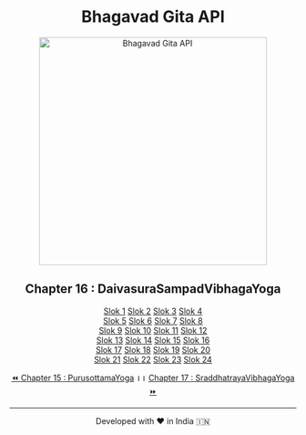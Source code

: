 <center><h1>Bhagavad Gita API</h1>
<img alt="Bhagavad Gita API" src="https://repository-images.githubusercontent.com/314205765/0bb18d80-2b22-11eb-8f6f-ccf20c0c2679" width="400vw"/>
<h2>Chapter 16 : DaivasuraSampadVibhagaYoga</h2>
<p><a href="1">Slok 1</a> <a href="2">Slok 2</a> <a href="3">Slok 3</a> <a href="4">Slok 4</a> <br>
<a href="5">Slok 5</a> <a href="6">Slok 6</a> <a href="7">Slok 7</a> <a href="8">Slok 8</a> <br>
<a href="9">Slok 9</a> <a href="10">Slok 10</a> <a href="11">Slok 11</a> <a href="12">Slok 12</a> <br>
<a href="13">Slok 13</a> <a href="14">Slok 14</a> <a href="15">Slok 15</a> <a href="16">Slok 16</a> <br>
<a href="17">Slok 17</a> <a href="18">Slok 18</a> <a href="19">Slok 19</a> <a href="20">Slok 20</a> <br>
<a href="21">Slok 21</a> <a href="22">Slok 22</a> <a href="23">Slok 23</a> <a href="24">Slok 24</a> <br>
</p><a href="../15">⏪ Chapter 15 : PurusottamaYoga</a><b> ।। </b><a href="../17">Chapter 17 : SraddhatrayaVibhagaYoga ⏩</a>
<hr><p>Developed with ❤️ in India 🇮🇳</p></center>